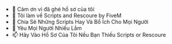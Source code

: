 - 👋 Cảm ơn vì đã ghé hồ sơ của tôi
- 👀 Tôi làm về Scripts and Rescoure by FiveM
- 🌱 Chia Sẽ Những Scripts Hay Và Bổ Ích Cho Mọi Người
- 💞️ Yêu Mọi Người Nhiều Lắm
- 📫 Hãy Vào Hồ Sơ Của Tôi Nếu Bạn Thiếu Scripts or Rescoure

<!---
RuitDeveloper/RuitDeveloper is a ✨ special ✨ repository because its `README.md` (this file) appears on your GitHub profile.
You can click the Preview link to take a look at your changes.
--->
